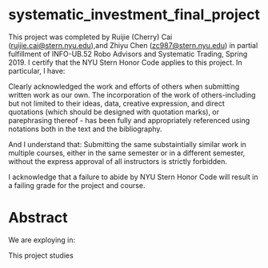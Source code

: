 # systematic_investment_final_project

This project was completed by Ruijie (Cherry) Cai (ruijie.cai@stern.nyu.edu),and Zhiyu Chen (zc987@stern.nyu.edu) in partial fulfillment of INFO-UB.52 Robo Advisors and Systematic Trading, Spring 2019. I certify that the NYU Stern Honor Code applies to this project. In particular, I have:

Clearly acknowledged the work and efforts of others when submitting written work as our own. The incorporation of the work of others-including but not limited to their ideas, data, creative expression, and direct quotations (which should be designed with quotation marks), or parephrasing thereof - has been fully and appropriately referenced using notations both in the text and the bibliography.

And I understand that: Submitting the same substaintially similar work in multiple courses, either in the same semester or in a different semester, without the express approval of all instructors is strictly forbidden.

I acknowledge that a failure to abide by NYU Stern Honor Code will result in a failing grade for the project and course.

# Abstract
We are exploying in: 

This project studies 

